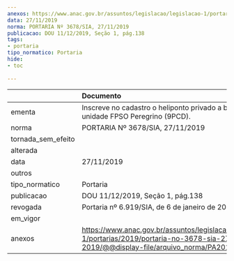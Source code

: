 ```yaml
---
anexos: https://www.anac.gov.br/assuntos/legislacao/legislacao-1/portarias/2019/portaria-no-3678-sia-27-11-2019/@@display-file/arquivo_norma/PA2019-3678.pdf
data: 27/11/2019
norma: PORTARIA Nº 3678/SIA, 27/11/2019
publicacao: DOU 11/12/2019, Seção 1, pág.138
tags:
- portaria
tipo_normatico: Portaria
hide: 
- toc 
 
---
```


|                    | Documento                                                                                                                                            |
|:-------------------|:-----------------------------------------------------------------------------------------------------------------------------------------------------|
| ementa             | Inscreve no cadastro o heliponto privado a bordo da unidade FPSO Peregrino (9PCD).                                                                   |
| norma              | PORTARIA Nº 3678/SIA, 27/11/2019                                                                                                                     |
| tornada_sem_efeito |                                                                                                                                                      |
| alterada           |                                                                                                                                                      |
| data               | 27/11/2019                                                                                                                                           |
| outros             |                                                                                                                                                      |
| tipo_normatico     | Portaria                                                                                                                                             |
| publicacao         | DOU 11/12/2019, Seção 1, pág.138                                                                                                                     |
| revogada           | Portaria nº 6.919/SIA, de 6 de janeiro de 2022.                                                                                                      |
| em_vigor           |                                                                                                                                                      |
| anexos             | https://www.anac.gov.br/assuntos/legislacao/legislacao-1/portarias/2019/portaria-no-3678-sia-27-11-2019/@@display-file/arquivo_norma/PA2019-3678.pdf |